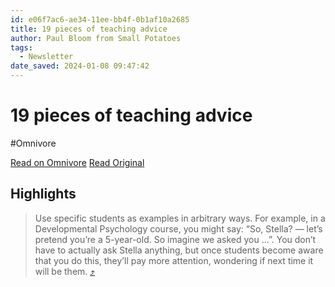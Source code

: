 ```yaml
---
id: e06f7ac6-ae34-11ee-bb4f-0b1af10a2685
title: 19 pieces of teaching advice
author: Paul Bloom from Small Potatoes
tags:
  - Newsletter
date_saved: 2024-01-08 09:47:42
---
```


# 19 pieces of teaching advice
#Omnivore

[Read on Omnivore](https://omnivore.app/me/19-pieces-of-teaching-advice-18ce98b2944)
[Read Original](https://smallpotatoes.paulbloom.net/p/19-pieces-of-teaching-advice)

## Highlights

> Use specific students as examples in arbitrary ways. For example, in a Developmental Psychology course, you might say: “So, Stella? — let’s pretend you’re a 5-year-old. So imagine we asked you ...”. You don’t have to actually ask Stella anything, but once students become aware that you do this, they’ll pay more attention, wondering if next time it will be them. [⤴️](https://omnivore.app/me/19-pieces-of-teaching-advice-18ce98b2944#8d924891-5356-4738-a025-6bf7ebfd16b2) 

